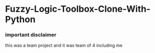# Fuzzy-Logic-Toolbox-Clone-With-Python

### important disclaimer </br>
this was a team project and it was team of 4 including me
